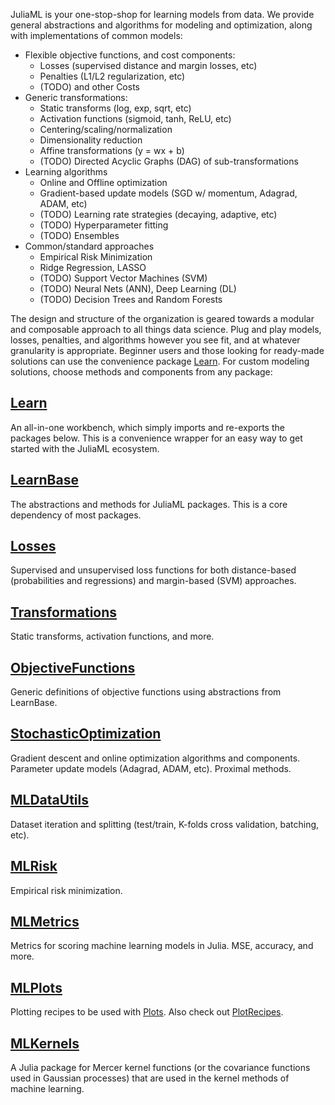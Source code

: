 
JuliaML is your one-stop-shop for learning models from data.  We provide general abstractions and algorithms for modeling and optimization, along with implementations of common models:

- Flexible objective functions, and cost components:
	- Losses (supervised distance and margin losses, etc)
	- Penalties (L1/L2 regularization, etc)
	- (TODO) and other Costs
- Generic transformations:
	- Static transforms (log, exp, sqrt, etc)
	- Activation functions (sigmoid, tanh, ReLU, etc)
	- Centering/scaling/normalization
	- Dimensionality reduction
	- Affine transformations (y = wx + b)
	- (TODO) Directed Acyclic Graphs (DAG) of sub-transformations
- Learning algorithms
	- Online and Offline optimization
	- Gradient-based update models (SGD w/ momentum, Adagrad, ADAM, etc)
	- (TODO) Learning rate strategies (decaying, adaptive, etc)
	- (TODO) Hyperparameter fitting
	- (TODO) Ensembles
- Common/standard approaches
	- Empirical Risk Minimization
	- Ridge Regression, LASSO
	- (TODO) Support Vector Machines (SVM)
	- (TODO) Neural Nets (ANN), Deep Learning (DL)
	- (TODO) Decision Trees and Random Forests


The design and structure of the organization is geared towards a modular and composable approach to all things data science.  Plug and play models, losses, penalties, and algorithms however you see fit, and at whatever granularity is appropriate.  Beginner users and those looking for ready-made solutions can use the convenience package [Learn](https://github.com/JuliaML/Learn.jl).  For custom modeling solutions, choose methods and components from any package:

## [Learn](https://github.com/JuliaML/Learn.jl)

An all-in-one workbench, which simply imports and re-exports the packages below.  This is a convenience wrapper for an easy way to get started with the JuliaML ecosystem.

## [LearnBase](https://github.com/JuliaML/LearnBase.jl)

The abstractions and methods for JuliaML packages.  This is a core dependency of most packages.

## [Losses](https://github.com/JuliaML/Losses.jl)

Supervised and unsupervised loss functions for both distance-based (probabilities and regressions) and margin-based (SVM) approaches.

## [Transformations](https://github.com/JuliaML/Transformations.jl)

Static transforms, activation functions, and more.

## [ObjectiveFunctions](https://github.com/JuliaML/ObjectiveFunctions.jl)

Generic definitions of objective functions using abstractions from LearnBase.

## [StochasticOptimization](https://github.com/JuliaML/StochasticOptimization.jl)

Gradient descent and online optimization algorithms and components.  Parameter update models (Adagrad, ADAM, etc).  Proximal methods.

## [MLDataUtils](https://github.com/JuliaML/MLDataUtils.jl)

Dataset iteration and splitting (test/train, K-folds cross validation, batching, etc).

## [MLRisk](https://github.com/JuliaML/MLRisk.jl)

Empirical risk minimization.

## [MLMetrics](https://github.com/JuliaML/MLMetrics.jl)

Metrics for scoring machine learning models in Julia.  MSE, accuracy, and more.

## [MLPlots](https://github.com/JuliaML/MLPlots.jl)

Plotting recipes to be used with [Plots](https://github.com/tbreloff/Plots.jl).  Also check out [PlotRecipes](https://github.com/JuliaPlots/PlotRecipes.jl).

## [MLKernels](https://github.com/JuliaML/MLKernels.jl)

A Julia package for Mercer kernel functions (or the covariance functions used in Gaussian processes) that are used in the kernel methods of machine learning.






